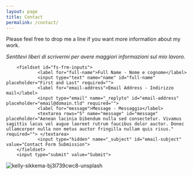 ```yaml
---
layout: page
title: Contact
permalink: /contact/
---
```


Please feel free to drop me a line if you want more information about my work.

_Sentitevi liberi di scrivermi per avere maggiori informazioni sul mio lavoro._  



<form id="fs-frm" name="simple-contact-form" accept-charset="utf-8" action="https://formspree.io/f/xgeryypd" method="post">

        <fieldset id="fs-frm-inputs">  
                <label for="full-name">Full Name - Nome e cognome</label>  
                <input type="text" name="name" id="full-name" placeholder="First and Last" required="">    
                <label for="email-address">Email Address - Indirizzo mail</label>    
                <input type="email" name="_replyto" id="email-address" placeholder="email@domain.tld" required="">  
                <label for="message">Message - Messaggio</label>   
                <textarea rows="5" name="message" id="message" placeholder="Aenean lacinia bibendum nulla sed consectetur. Vivamus sagittis lacus vel augue laoreet rutrum faucibus dolor auctor. Donec ullamcorper nulla non metus auctor fringilla nullam quis risus." required=""> </textarea>  
                <input type="hidden" name="_subject" id="email-subject" value="Contact Form Submission">
        </fieldset>  
        <input type="submit" value="Submit">
</form>  



 
 
![kelly-sikkema-bj3l739cwc8-unsplash](https://user-images.githubusercontent.com/57620839/94664646-6d682f00-030b-11eb-894f-56618c6e798c.jpg)


